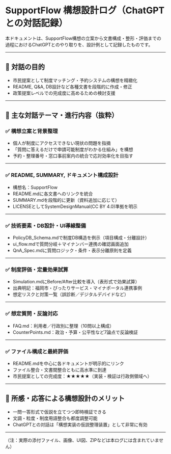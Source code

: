 # SupportFlow 構想設計ログ（ChatGPTとの対話記録）

本ドキュメントは、SupportFlow構想の立案から文書構成・整形・評価までの過程におけるChatGPTとのやり取りを、設計例として記録したものです。

---

## 🔹 対話の目的

- 市民提案として制度マッチング・予約システムの構想を精緻化
- README, Q&A, DB設計など各種文書を段階的に作成・修正
- 政策提案レベルでの完成度に高めるための検討支援

---

## 🔹 主な対話テーマ・進行内容（抜粋）

### ✅ 構想立案と背景整理

- 個人が制度にアクセスできない現状の問題を指摘
- 「質問に答えるだけで申請可能制度がわかる仕組み」を構想
- 予約・整理番号・窓口事前案内の統合で応対効率化を目指す

---

### ✅ README, SUMMARY, ドキュメント構成設計

- 構想名：SupportFlow
- README.mdに各文書へのリンクを統合
- SUMMARY.mdを段階的に更新（資料追加に応じて）
- LICENSEとしてSystemDesignManual(CC BY 4.0)準拠を明示

---

### ✅ 技術要素・DB設計・UI導線整備

- PolicyDB_Schema.mdで制度DB構造を例示（項目構成・分離設計）
- ui_flow.mdで質問分岐＋マイナンバー連携の確認画面追加
- QnA_Spec.mdに質問ロジック・条件・表示分離原則を定義

---

### ✅ 制度評価・定量効果試算

- Simulation.mdにBefore/After比較を導入（表形式で効果試算）
- 出典明記：福岡市・ぴったりサービス・マイナポータル連携事例
- 想定リスクと対策一覧（誤診断／デジタルデバイドなど）

---

### ✅ 想定質問・反論対応

- FAQ.md：利用者／行政別に整理（10問以上構成）
- CounterPoints.md：政治・予算・公平性など7論点で反論検証

---

### ✅ ファイル構成と最終評価

- README.mdを中心に各ドキュメントが明示的にリンク
- ファイル整合・文書間整合ともに高水準に到達
- 市民提案としての完成度：★★★★★（実装・検証は行政側領域へ）

---

## 🧩 所感・応答による構想設計のメリット

- 一問一答形式で仮説を立てつつ即時検証できる
- 文調・粒度・制度用語整合も都度調整可能
- ChatGPTとの対話は「構想実装の仮説整理装置」として非常に有効

---

（注：実際の添付ファイル、画像、UI図、ZIPなどは本ログには含まれていません）
